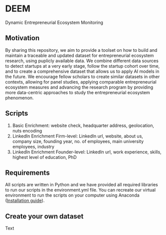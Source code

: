 # DEEM
Dynamic Entrepreneurial Ecosystem Monitoring

## Motivation
By sharing this repository, we aim to provide a toolset on how to build and maintain a traceable and updated dataset for entrepreneurial ecosystem research, using puplicly available data. We combine different data sources to detect startups at a very early stage, follow the startup cohort over time, and to create a comprehensive dataset that allows us to apply AI models in the future. We encourage fellow scholars to create similar datasets in other contexts, allowing for panel studies, applying comparable entrepreneurial ecosystem measures and advancing the research program by providing more data-centric approaches to study the entrepreneurial ecosystem phenomenon.

## Scripts
1) Basic Enrichment: website check, headquarter address, geolocation, nuts encoding
2) LinkedIn Enrichment Firm-level: LinkedIn url, website, about us, company size, founding year, no. of employees, main university employees, industry
3) LinkedIn Enrichment Founder-level: LinkedIn url, work experience, skills, highest level of education, PhD

## Requirements
All scripts are written in Python and we have provided all required libraries to run our scripts in the environment.yml file. You can recreate our virtual environment to run the scripts on your computer using Anaconda ([Installation guide](https://docs.anaconda.com/anaconda/install/index.html)).

## Create your own dataset
Text
